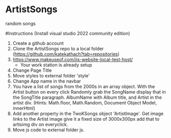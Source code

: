 # ArtistSongs
 random songs


#Instructions
(Install visual studio 2022 community edition)
1. Create a github account       
2. Clone the ArtistSongs repo to a local folder (https://github.com/katekathach?tab=repositories)
3. https://www.makeuseof.com/iis-website-local-test-host/
    - Your work station is already setup
4. Change Page Title
5. Move styles to external folder 'style'
6. Change App name in the navbar
7. You have a list of songs from the 2000s in an array object. With the Artist button on every click Randomly grab the SongName display that in the SongTitle paragraph.
AlbumName with Album title, and Artist in the artist div. (Hints: Math.floor, Math.Random, Document Object Model, innerHtml)
8. Add another property in the TwoKSongs object 'ArtistImage'. Get image links to the Artist image give it a fixed size of 3000x300px add that to artisimg div on everyclick.
9. Move js code to external folder js.

